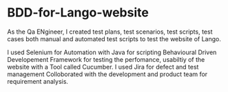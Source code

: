 # BDD-for-Lango-website

As the Qa ENgineer, I created test plans, test scenarios, test scripts, test cases both manual and automated test scripts to test the website of Lango.

I used Selenium for Automation with Java for scripting
Behavioural Driven Developement Framework for testing the perfomance, usabiltiy of the website with a Tool called Cucumber.
I used Jira for defect and test management
Colloborated with the development and product team for requirement analysis.
